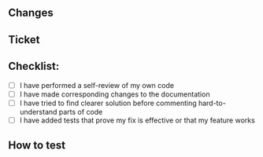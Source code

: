 ## Changes
<!--- Describe your changes -->

## Ticket
<!--- Issue to which the pull request is related -->

## Checklist:
<!--- Go over all the following points, and put an `x` in all the boxes that apply. -->
- [ ] I have performed a self-review of my own code
- [ ] I have made corresponding changes to the documentation
- [ ] I have tried to find clearer solution before commenting hard-to-understand parts of code
- [ ] I have added tests that prove my fix is effective or that my feature works

## How to test
<!--- Test steps, if needed. -->
